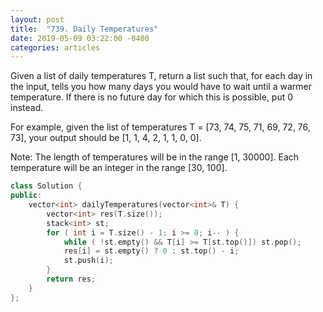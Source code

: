 ```yaml
---
layout: post
title:  "739. Daily Temperatures"
date: 2019-05-09 03:22:00 -0400
categories: articles
---
```


Given a list of daily temperatures T, return a list such that, for each day in the input, tells you how many days you would have to wait until a warmer temperature. If there is no future day for which this is possible, put 0 instead.

For example, given the list of temperatures T = [73, 74, 75, 71, 69, 72, 76, 73], your output should be [1, 1, 4, 2, 1, 1, 0, 0].

Note: The length of temperatures will be in the range [1, 30000]. Each temperature will be an integer in the range [30, 100].

```c++
class Solution {
public:
    vector<int> dailyTemperatures(vector<int>& T) {
        vector<int> res(T.size());
        stack<int> st;
        for ( int i = T.size() - 1; i >= 0; i-- ) {
            while ( !st.empty() && T[i] >= T[st.top()]) st.pop();
            res[i] = st.empty() ? 0 : st.top() - i;
            st.push(i);
        }
        return res;
    }
};
```